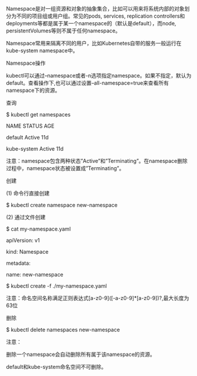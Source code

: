 Namespace是对一组资源和对象的抽象集合，比如可以用来将系统内部的对象划分为不同的项目组或用户组。常见的pods, services, replication controllers和deployments等都是属于某一个namespace的（默认是default），而node, persistentVolumes等则不属于任何namespace。



Namespace常用来隔离不同的用户，比如Kubernetes自带的服务一般运行在kube-system namespace中。



Namespace操作

kubectl可以通过–namespace或者-n选项指定namespace。如果不指定，默认为default。查看操作下,也可以通过设置–all-namespace=true来查看所有namespace下的资源。



查询

$ kubectl get namespaces

NAME          STATUS    AGE

default       Active    11d

kube-system   Active    11d

注意：namespace包含两种状态”Active”和”Terminating”。在namespace删除过程中，namespace状态被设置成”Terminating”。



创建

\(1\) 命令行直接创建

$ kubectl create namespace new-namespace



\(2\) 通过文件创建

$ cat my-namespace.yaml

apiVersion: v1

kind: Namespace

metadata:

  name: new-namespace



$ kubectl create -f ./my-namespace.yaml

注意：命名空间名称满足正则表达式\[a-z0-9\]\(\[-a-z0-9\]\*\[a-z0-9\]\)?,最大长度为63位



删除

$ kubectl delete namespaces new-namespace

注意：



删除一个namespace会自动删除所有属于该namespace的资源。

default和kube-system命名空间不可删除。

